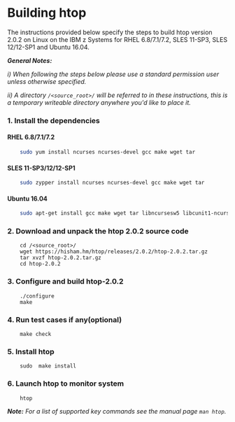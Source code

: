 # Building htop


The instructions provided below specify the steps to build htop version 2.0.2 on Linux on the IBM z Systems for RHEL 6.8/7.1/7.2, SLES 11-SP3, SLES 12/12-SP1 and Ubuntu 16.04.

_**General Notes:**_

_i) When following the steps below please use a standard permission user unless otherwise specified._

_ii) A directory `/<source_root>/` will be referred to in these instructions, this is a temporary writeable directory anywhere you'd like to place it._

### 1.   Install the dependencies 

#### RHEL 6.8/7.1/7.2
    
```sh
    sudo yum install ncurses ncurses-devel gcc make wget tar 
```

#### SLES 11-SP3/12/12-SP1
    
```sh
    sudo zypper install ncurses ncurses-devel gcc make wget tar 
```

#### Ubuntu 16.04
    
```sh
    sudo apt-get install gcc make wget tar libncursesw5 libcunit1-ncurses libncursesw5-dev
```

### 2. Download and unpack the htop 2.0.2 source code
```
    cd /<source_root>/
    wget https://hisham.hm/htop/releases/2.0.2/htop-2.0.2.tar.gz
    tar xvzf htop-2.0.2.tar.gz
    cd htop-2.0.2
```
### 3. Configure and build htop-2.0.2
```
    ./configure
    make
```
### 4. Run test cases if any(optional)
```
    make check
```
 
### 5. Install htop
```
    sudo  make install
```

### 6. Launch htop to monitor system
```
    htop 
```
  _**Note:** For a list of supported key commands see the manual page `man htop`._